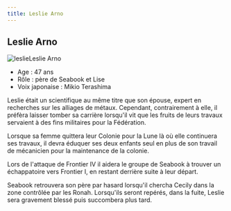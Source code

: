 ```yaml
---
title: Leslie Arno
---
```


Leslie Arno
-----------

![leslie](/images/stories/saga/F91/persos/civils/leslie.jpg)Leslie Arno  
- Age : 47 ans  
- Rôle : père de Seabook et Lise  
- Voix japonaise : Mikio Terashima


Leslie était un scientifique au même titre que son épouse, expert en recherches sur les alliages de métaux. Cependant, contrairement à elle, il préfèra laisser tomber sa carrière lorsqu'il vit que les fruits de leurs travaux servaient à des fins militaires pour la Fédération.


Lorsque sa femme quittera leur Colonie pour la Lune là où elle continuera ses travaux, il devra éduquer ses deux enfants seul en plus de son travail de mécanicien pour la maintenance de la colonie.


Lors de l'attaque de Frontier IV il aidera le groupe de Seabook à trouver un échappatoire vers Frontier I, en restant derrière suite à leur départ.


Seabook retrouvera son père par hasard lorsqu'il chercha Cecily dans la zone contrôlée par les Ronah. Lorsqu'ils seront repérés, dans la fuite, Leslie sera gravement blessé puis succombera plus tard.

